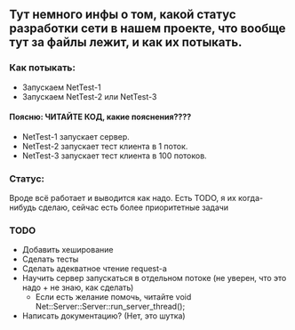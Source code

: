 ## Тут немного инфы о том, какой статус разработки сети в нашем проекте, что вообще тут за файлы лежит, и как их потыкать.

### Как потыкать:
* Запускаем NetTest-1
* Запускаем NetTest-2 или NetTest-3

#### Поясню: ЧИТАЙТЕ КОД, какие пояснения????
* NetTest-1 запускает сервер. 
* NetTest-2 запускает тест клиента в 1 поток. 
* NetTest-3 запускает тест клиента в 100 потоков.

### Статус:
Вроде всё работает и выводится как надо.
Есть TODO, я их когда-нибудь сделаю, сейчас есть более приоритетные задачи

### TODO
* Добавить хеширование
* Сделать тесты
* Сделать адекватное чтение request-а
* Научить сервер запускаться в отдельном потоке (не уверен, что это надо + не знаю, как сделать)
  * Если есть желание помочь, читайте void Net::Server::Server::run_server_thread();
* Написать документацию? (Нет, это шутка)

